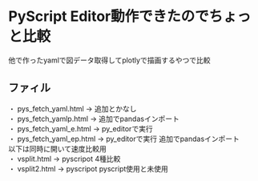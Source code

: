 # PyScript Editor動作できたのでちょっと比較
他で作ったyamlで図データ取得してplotlyで描画するやつで比較
## ファィル
・ pys_fetch_yaml.html -> 追加とかなし  
・ pys_fetch_yamlp.html -> 追加でpandasインポート  
・ pys_fetch_yaml_e.html -> py_editorで実行  
・ pys_fetch_yaml_ep.html -> py_editorで実行 追加でpandasインポート  
以下は同時に開いて速度比較用  
・ vsplit.html -> pyscripot 4種比較  
・ vsplit2.html -> pyscripot pyscript使用と未使用  
